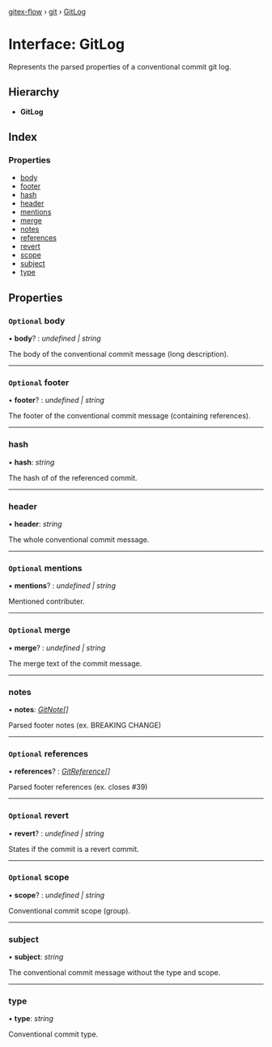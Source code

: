 [gitex-flow](../README.md) › [git](../modules/git.md) › [GitLog](git.gitlog.md)

# Interface: GitLog

Represents the parsed properties of a conventional commit git log.

## Hierarchy

* **GitLog**

## Index

### Properties

* [body](git.gitlog.md#optional-body)
* [footer](git.gitlog.md#optional-footer)
* [hash](git.gitlog.md#hash)
* [header](git.gitlog.md#header)
* [mentions](git.gitlog.md#optional-mentions)
* [merge](git.gitlog.md#optional-merge)
* [notes](git.gitlog.md#notes)
* [references](git.gitlog.md#optional-references)
* [revert](git.gitlog.md#optional-revert)
* [scope](git.gitlog.md#optional-scope)
* [subject](git.gitlog.md#subject)
* [type](git.gitlog.md#type)

## Properties

### `Optional` body

• **body**? : *undefined | string*

The body of the conventional commit message (long description).

___

### `Optional` footer

• **footer**? : *undefined | string*

The footer of the conventional commit message (containing references).

___

###  hash

• **hash**: *string*

The hash of of the referenced commit.

___

###  header

• **header**: *string*

The whole conventional commit message.

___

### `Optional` mentions

• **mentions**? : *undefined | string*

Mentioned contributer.

___

### `Optional` merge

• **merge**? : *undefined | string*

The merge text of the commit message.

___

###  notes

• **notes**: *[GitNote](git.gitnote.md)[]*

Parsed footer notes (ex. BREAKING CHANGE)

___

### `Optional` references

• **references**? : *[GitReference](git.gitreference.md)[]*

Parsed footer references (ex. closes #39)

___

### `Optional` revert

• **revert**? : *undefined | string*

States if the commit is a revert commit.

___

### `Optional` scope

• **scope**? : *undefined | string*

Conventional commit scope (group).

___

###  subject

• **subject**: *string*

The conventional commit message without the type and scope.

___

###  type

• **type**: *string*

Conventional commit type.
